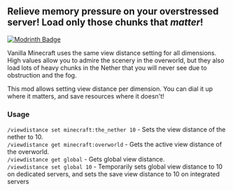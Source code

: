 ## Relieve memory pressure on your overstressed server! Load only those chunks that *matter*!

[![Modrinth Badge](https://img.shields.io/modrinth/dt/worldspecificviewdistance)](https://modrinth.com/mod/worldspecificviewdistance)

Vanilla Minecraft uses the same view distance setting for all dimensions. High values allow you to admire the scenery in the overworld, but they also load lots of heavy chunks in the Nether that you will never see due to obstruction and the fog.

This mod allows setting view distance per dimension. You can dial it up where it matters, and save resources where it doesn't!

### Usage  
`/viewdistance set minecraft:the_nether 10` - Sets the view distance of the nether to 10.  
`/viewdistance get minecraft:overworld` - Gets the active view distance of the overworld.  
`/viewdistance get global` - Gets global view distance.  
`/viewdistance set global 10` - Temporarily sets global view distance to 10 on dedicated servers, and sets the save view distance to 10 on integrated servers
